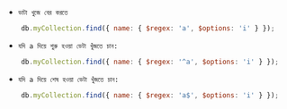 - `ডাটা খুজে বের করতে`
```js
    db.myCollection.find({ name: { $regex: 'a', $options: 'i' } });
```

- `যদি a দিয়ে শুরু হওয়া ডেটা খুঁজতে চান:`
```js
    db.myCollection.find({ name: { $regex: '^a', $options: 'i' } });
```

- `যদি a দিয়ে শেষ হওয়া ডেটা খুঁজতে চান:`
```js
    db.myCollection.find({ name: { $regex: 'a$', $options: 'i' } });
```




